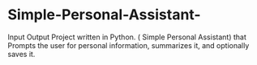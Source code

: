 # Simple-Personal-Assistant-
Input Output Project written in Python. ( Simple Personal Assistant) that  Prompts the user for personal information, summarizes it, and optionally saves it.
